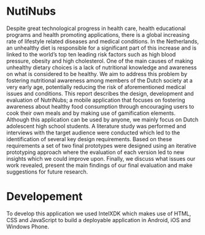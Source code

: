 # NutiNubs

Despite great technological progress in health care, health educational programs and health promoting applications, there is a global increasing rate of lifestyle related diseases and medical conditions. In the Netherlands, an unhealthy diet is responsible for a significant part of this increase and is linked to the world’s top ten leading risk factors such as high blood pressure, obesity and high cholesterol. One of the main causes of making unhealthy dietary choices is a lack of nutritional knowledge and awareness on what is considered to be healthy. We aim to address this problem by fostering nutritional awareness among members of the Dutch society at a very early age, potentially reducing the risk of aforementioned medical issues and conditions. This report describes the design, development and evaluation of NutriNubs; a mobile application that focuses on fostering awareness about healthy food consumption through encouraging users to cook their own meals and by making use of gamification elements. Although this application can be used by anyone, we mainly focus on Dutch adolescent high school students. A literature study was performed and interviews with the target audience were conducted which led to the identification of several key design requirements. Based on these requirements a set of two final prototypes were designed using an iterative prototyping approach where the evaluation of each version led to new insights which we could improve upon. Finally, we discuss what issues our work revealed, present the main findings of our final evaluation and make suggestions for future research.
 
# Developement

To develop this application we used IntelXDK which makes use of HTML, CSS and JavaScript to build a deployable application in Android, iOS and Windows Phone.

